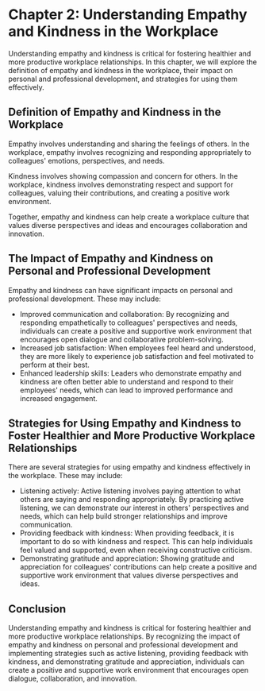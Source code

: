 Chapter 2: Understanding Empathy and Kindness in the Workplace
==============================================================

Understanding empathy and kindness is critical for fostering healthier and more productive workplace relationships. In this chapter, we will explore the definition of empathy and kindness in the workplace, their impact on personal and professional development, and strategies for using them effectively.

Definition of Empathy and Kindness in the Workplace
---------------------------------------------------

Empathy involves understanding and sharing the feelings of others. In the workplace, empathy involves recognizing and responding appropriately to colleagues' emotions, perspectives, and needs.

Kindness involves showing compassion and concern for others. In the workplace, kindness involves demonstrating respect and support for colleagues, valuing their contributions, and creating a positive work environment.

Together, empathy and kindness can help create a workplace culture that values diverse perspectives and ideas and encourages collaboration and innovation.

The Impact of Empathy and Kindness on Personal and Professional Development
---------------------------------------------------------------------------

Empathy and kindness can have significant impacts on personal and professional development. These may include:

* Improved communication and collaboration: By recognizing and responding empathetically to colleagues' perspectives and needs, individuals can create a positive and supportive work environment that encourages open dialogue and collaborative problem-solving.
* Increased job satisfaction: When employees feel heard and understood, they are more likely to experience job satisfaction and feel motivated to perform at their best.
* Enhanced leadership skills: Leaders who demonstrate empathy and kindness are often better able to understand and respond to their employees' needs, which can lead to improved performance and increased engagement.

Strategies for Using Empathy and Kindness to Foster Healthier and More Productive Workplace Relationships
---------------------------------------------------------------------------------------------------------

There are several strategies for using empathy and kindness effectively in the workplace. These may include:

* Listening actively: Active listening involves paying attention to what others are saying and responding appropriately. By practicing active listening, we can demonstrate our interest in others' perspectives and needs, which can help build stronger relationships and improve communication.
* Providing feedback with kindness: When providing feedback, it is important to do so with kindness and respect. This can help individuals feel valued and supported, even when receiving constructive criticism.
* Demonstrating gratitude and appreciation: Showing gratitude and appreciation for colleagues' contributions can help create a positive and supportive work environment that values diverse perspectives and ideas.

Conclusion
----------

Understanding empathy and kindness is critical for fostering healthier and more productive workplace relationships. By recognizing the impact of empathy and kindness on personal and professional development and implementing strategies such as active listening, providing feedback with kindness, and demonstrating gratitude and appreciation, individuals can create a positive and supportive work environment that encourages open dialogue, collaboration, and innovation.


